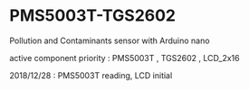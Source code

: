# PMS5003T-TGS2602
Pollution and Contaminants sensor with Arduino nano

active component priority : PMS5003T , TGS2602 , LCD_2x16

2018/12/28 : PMS5003T reading, LCD initial
